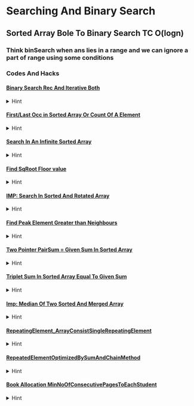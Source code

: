 # Searching And Binary Search 

## Sorted Array Bole To Binary Search TC O(logn)

### Think binSearch when ans lies in a range and we can ignore a part of range using some conditions

### Codes And Hacks

#### [Binary Search Rec And Iterative Both](codes/Searching/BinarySearch.cpp)
<details>
<summary>Hint</summary>

    
    Take n,si,ei as a parameter and check if mid element is equal to key if yes return mid 
    else if midval > key search in left part o/w search in right half 
    don't forget to update mid 

</details>

#### [First/Last Occ in Sorted Array Or Count Of A Element](codes/Searching/FirstNLastOccIndexBinSearch.cpp)
<details>
<summary>Hint</summary>

    Instead of using while store ans and search for left for left most occ and right for rightmost
    //Take care of corner cases for eg: idx = 0 for leftmost and n-1 for rightmost
    count = r-l+1;

</details>

#### [Search In An Infinite Sorted Array](codes/Searching/Search_InfiniteArray.cpp)
<details>
<summary>Hint</summary>
    Seprately check for 0th idx and then take mid = 1 and use condition of sorting 
    if v[mid] == key return mid;
    if v[mid] < key then i*=2; 
    else v[mid] > key search between mid/2+1 to mid-1 

    nhi mila to -1 return karne kaa
</details>

#### [Find SqRoot Floor value](codes/Searching/SqRootFloorValue.cpp)
<details>
<summary>Hint</summary>

    agar mid*mid > n to left me 
    agar mid*mid < n hai to pahle ans store kr lo fir right me search kro
</details>

#### [IMP: Search In Sorted And Rotated Array](codes/Searching/Search_SortedRotatedArray.cpp)
<details>
<summary>Hint</summary>
    Graph se socho corner elements ka use kr skte hai

    //Left part sorted hoga agar v[mid]>=key hai aur v[si]<=key
    else right ke liye rec call kr skte hai


</details>

#### [Find Peak Element Greater than Neighbours](codes/Searching/PeakElementGreaterThanNeighbours.cpp)
<details>
<summary>Hint</summary>

    Corner conditions v[0]>v[1] return v[0]; Similarly if v[n-2]< v[n-1] return v[n-1];
    Now if v[mid]>= v[mid-1] && v[mid]>=v[mid+1] return mid;
    // dono chote nahi hai mtlb ek to bada hai
    else if v[mid-1] > v[mid] 100 % left part contains a peak
    else right me


</details>

#### [Two Pointer PairSum = Given Sum In Sorted Array](codes/Searching/TwoPointerPairSumInSorted.cpp)
<details>
<summary>Hint</summary>

    chk if sum is less lft ptr++; else right ptr--  while(leftptr < rightptr)
</details>

#### [Triplet Sum In Sorted Array Equal To Given Sum](codes/Searching/PairOfThreeEqualsGivenSum.cpp)
<details>
<summary>Hint</summary>

    Fix i = 0 to < n-2 
    find two pair sum by two pointer approach for every left idx i+1 to last for sum = s-v[i] k liye do ki pair
</details>

#### [Imp: Median Of Two Sorted And Merged Array ](codes/Searching/MedianOf2SortedArr.cpp)
<details>
<summary>Hint</summary>

    Merge wale concept se to ho jayega pr O(log(n1)) me socho


    Binary Search ka concept aise lagega ki <br>

    ....,max1,min1,.....            //i = (si+ei)/2  -->ei ko phle n lenge 

    ...........,max2,min2,......

    if(max1 <= min2 && max2 <= min1){
        n1+n2 even to return double max of two + min of two div by 2
        odd ho to max of two ka double return kr do
    }
    else if(max1 > min2){
        ei = i-1;
    }
    else{
        si = i+1;
    }


</details>

#### [RepeatingElement_ArrayConsistSingleRepeatingElement](codes/Searching/RepeatingElement.cpp)
<details>
<summary>Hint</summary>
<br>
 
    Problem: All elements from 0 to max are present exactly once except repeated

    if(retpeated is even no of times) xor arr with 0 to max and get final ans
    else 
    sort array and chk if v[i] != i and print the ans
 
</details>

#### [RepeatedElementOptimizedBySumAndChainMethod](codes/Searching/RepeatingElementOptimizedWithChain.cpp)
<details>
<summary>Hint</summary>
<br>
 
    Problem: All elements from 0 to max are present exactly once except repeated

    Solution 1 we can use arrsum, 0toMaxi Sum, n-maxi to count freq of rep ele 

    Solution 2 When Smallest Element is 1 : As we do in linked list first detect loop then put slow at 0th idx then inc both slow fast by 1
    first assign v[0] to both slow and fast
    
    then inc slow = v[slow] & fast = v[v[fast]];

    once they meet we will detect loop then put slow = v[0] again

    now increment slow = v[slow] and fast = v[fast] with same speed
    They will meet at repeated point and return slow if mini = 1 
    
    agar 0 bhi hota to sabme add 1 kr dete last me slow-1 return kr dete



</details>


#### [Book Allocation MinNoOfConsecutivePagesToEachStudent](codes/Searching/BookAllocationMinPages.cpp)
<details>
<summary>Hint</summary>
<br>
 
    Ans lies in a range and we can say that if mid is ans then there is a chance for left otherwise find ans in right we will apply bin search and to chk mid is ans or not we will make isPossible funcn

    It will take v,mid,k as parameters where k = no of students
    we will distribut currsum pages and inc stud count until currsum<=mid
    then we will return true or false accordingly using studct<=k 


</details>


